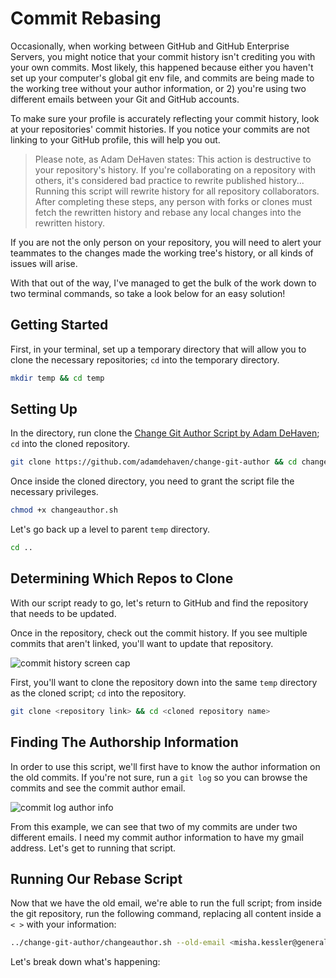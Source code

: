 # Commit Rebasing

Occasionally, when working between GitHub and GitHub Enterprise Servers, you might notice that your commit history isn't crediting you with your own commits. Most likely, this happened because either you haven't set up your computer's global git env file, and commits are being made to the working tree without your author information, or 2) you're using two different emails between your Git and GitHub accounts.

To make sure your profile is accurately reflecting your commit history, look at your repositories' commit histories. If you notice your commits are not linking to your GitHub profile, this will help you out.

> Please note, as Adam DeHaven states: This action is destructive to your repository's history. If you're collaborating on a repository with others, it's considered bad practice to rewrite published history... Running this script will rewrite history for all repository collaborators. After completing these steps, any person with forks or clones must fetch the rewritten history and rebase any local changes into the rewritten history.

If you are not the only person on your repository, you will need to alert your teammates to the changes made the working tree's history, or all kinds of issues will arise.

With that out of the way, I've managed to get the bulk of the work down to two terminal commands, so take a look below for an easy solution!

## Getting Started

First, in your terminal, set up a temporary directory that will allow you to clone the necessary repositories; `cd` into the temporary directory.

```sh
mkdir temp && cd temp
```

## Setting Up

In the directory, run clone the [Change Git Author Script by Adam DeHaven](https://www.adamdehaven.com/blog/update-commit-history-author-information-for-git-repository/); `cd` into the cloned repository.

```sh
git clone https://github.com/adamdehaven/change-git-author && cd change-git-author
```

Once inside the cloned directory, you need to grant the script file the necessary privileges.

```sh
chmod +x changeauthor.sh
```

Let's go back up a level to parent `temp` directory.

```sh
cd ..
```

## Determining Which Repos to Clone

With our script ready to go, let's return to GitHub and find the repository that needs to be updated.

Once in the repository, check out the commit history. If you see multiple commits that aren't linked, you'll want to update that repository.

![commit history screen cap]()

First, you'll want to clone the repository down into the same `temp` directory as the cloned script; `cd` into the repository.

```sh
git clone <repository link> && cd <cloned repository name>
```

## Finding The Authorship Information

In order to use this script, we'll first have to know the author information on the old commits. If you're not sure, run a `git log` so you can browse the commits and see the commit author email.

![commit log author info]()

From this example, we can see that two of my commits are under two different emails. I need my commit author information to have my gmail address. Let's get to running that script.

## Running Our Rebase Script

Now that we have the old email, we're able to run the full script; from inside the git repository, run the following command, replacing all content inside a `< >` with your information:

```sh
../change-git-author/changeauthor.sh --old-email <misha.kessler@generalassemb.ly> --new-email <misha.kessler@gmail.com> --new-name "<Misha Kessler>" --remote <origin>
```

Let's break down what's happening:


